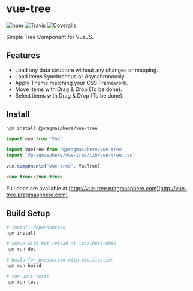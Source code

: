 # vue-tree

[![npm](https://img.shields.io/npm/v/@pragmasphere/vue-tree.svg)](https://www.npmjs.com/package/@pragmasphere/vue-tree)
[![Travis](https://img.shields.io/travis/pragmasphere/vue-tree.svg)](https://travis-ci.org/pragmasphere/vue-tree)
[![Coveralls](https://img.shields.io/coveralls/github/pragmasphere/vue-tree.svg)](https://coveralls.io/github/pragmasphere/vue-tree)

Simple Tree Component for VueJS. 

## Features

* Load any data structure without any changes or mapping.
* Load items Synchronous or Asynchronously.
* Apply Theme matching your CSS Framework.
* Move items with Drag & Drop (To be done).
* Select items with Drag & Drop (To be done).

## Install

```bash
npm install @pragmasphere/vue-tree
```

```javascript
import vue from 'Vue'

import VueTree from '@pragmasphere/vue-tree'
import '@pragmasphere/vue-tree/lib/vue-tree.css'

vue.components('vue-tree', VueTree)
```

```html
<vue-tree></vue-tree>
```

Full docs are available at [http://vue-tree.pragmasphere.com](http://vue-tree.pragmasphere.com)

## Build Setup

```bash
# install dependencies
npm install

# serve with hot reload at localhost:8080
npm run dev

# build for production with minification
npm run build

# run unit tests
npm run test
```

